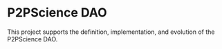 # P2PScience DAO

This project supports the definition, implementation, and evolution of the P2PScience DAO.
